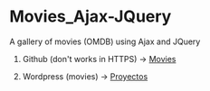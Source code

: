 # Movies_Ajax-JQuery
A gallery of movies (OMDB) using Ajax and JQuery

1. Github (don't works in HTTPS) -> [Movies](https://xosejx.github.io/Movies_Ajax-JQuery/)

2. Wordpress (movies) -> <a href="http://wordpressdaw.net23.net/" target="_blank">Proyectos</a>

